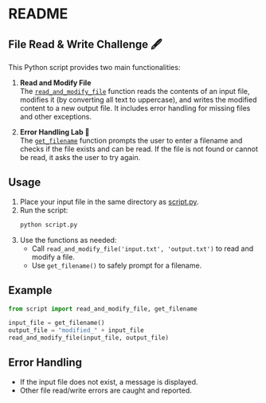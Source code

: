 # README

## File Read & Write Challenge 🖋️

This Python script provides two main functionalities:

1. **Read and Modify File**  
   The [`read_and_modify_file`](script.py) function reads the contents of an input file, modifies it (by converting all text to uppercase), and writes the modified content to a new output file. It includes error handling for missing files and other exceptions.

2. **Error Handling Lab 🧪**  
   The [`get_filename`](script.py) function prompts the user to enter a filename and checks if the file exists and can be read. If the file is not found or cannot be read, it asks the user to try again.

## Usage

1. Place your input file in the same directory as [script.py](script.py).
2. Run the script:
   ```sh
   python script.py
   ```
3. Use the functions as needed:
   - Call `read_and_modify_file('input.txt', 'output.txt')` to read and modify a file.
   - Use `get_filename()` to safely prompt for a filename.

## Example

```python
from script import read_and_modify_file, get_filename

input_file = get_filename()
output_file = "modified_" + input_file
read_and_modify_file(input_file, output_file)
```

## Error Handling

- If the input file does not exist, a message is displayed.
- Other file read/write errors are caught and reported.


